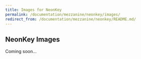```yaml
---
title: Images for NeonKey
permalink: /documentation/mezzanine/neonkey/images/
redirect_from: /documentation/mezzanine/neonkey/README.md/
---
```

## NeonKey Images

Coming soon...
